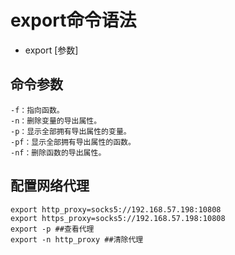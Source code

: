 # export命令语法
* export [参数]
## 命令参数
    -f：指向函数。
    -n：删除变量的导出属性。
    -p：显示全部拥有导出属性的变量。
    -pf：显示全部拥有导出属性的函数。
    -nf：删除函数的导出属性。
## 配置网络代理
    export http_proxy=socks5://192.168.57.198:10808
    export https_proxy=socks5://192.168.57.198:10808
    export -p ##查看代理
    export -n http_proxy ##清除代理
